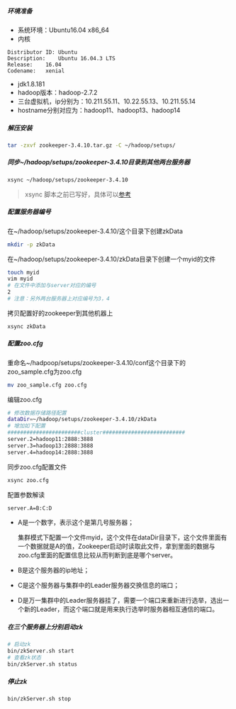 ##### 环境准备
- 系统环境：Ubuntu16.04 x86_64
- 内核
```
Distributor ID:	Ubuntu
Description:	Ubuntu 16.04.3 LTS
Release:	16.04
Codename:	xenial
```
- jdk1.8.181
- hadoop版本：hadoop-2.7.2
- 三台虚拟机，ip分别为：10.211.55.11、10.22.55.13、10.211.55.14
- hostname分别对应为：hadoop11、hadoop13、hadoop14

##### 解压安装
```sh
tar -zxvf zookeeper-3.4.10.tar.gz -C ~/hadoop/setups/
```
##### 同步~/hadoop/setups/zookeeper-3.4.10目录到其他两台服务器
```sh
xsync ~/hadoop/setups/zookeeper-3.4.10
```
> xsync 脚本之前已写好，具体可以[参考](../hadoop/hadoop集群搭建.md)

##### 配置服务器编号
在~/hadoop/setups/zookeeper-3.4.10/这个目录下创建zkData
```sh
mkdir -p zkData
```
在~/hadoop/setups/zookeeper-3.4.10/zkData目录下创建一个myid的文件
```sh
touch myid
vim myid
# 在文件中添加与server对应的编号
2
# 注意：另外两台服务器上对应编号为3，4
```
拷贝配置好的zookeeper到其他机器上
```sh
xsync zkData
```
##### 配置zoo.cfg
重命名~/hadpoop/setups/zookeeper-3.4.10/conf这个目录下的zoo_sample.cfg为zoo.cfg
```sh
mv zoo_sample.cfg zoo.cfg
```
编辑zoo.cfg
```sh
# 修改数据存储路径配置
dataDir=~/hadoop/setups/zookeeper-3.4.10/zkData
# 增加如下配置
#######################cluster##########################
server.2=hadoop11:2888:3888
server.3=hadoop13:2888:3888
server.4=hadoop14:2888:3888
```
同步zoo.cfg配置文件
```sh
xsync zoo.cfg
```
配置参数解读
```sh
server.A=B:C:D
```
- A是一个数字，表示这个是第几号服务器；

  集群模式下配置一个文件myid，这个文件在dataDir目录下，这个文件里面有一个数据就是A的值，Zookeeper启动时读取此文件，拿到里面的数据与zoo.cfg里面的配置信息比较从而判断到底是哪个server。

- B是这个服务器的ip地址；
- C是这个服务器与集群中的Leader服务器交换信息的端口；
- D是万一集群中的Leader服务器挂了，需要一个端口来重新进行选举，选出一个新的Leader，而这个端口就是用来执行选举时服务器相互通信的端口。

##### 在三个服务器上分别启动zk
```sh
# 启动zk
bin/zkServer.sh start
# 查看zk状态
bin/zkServer.sh status
```
##### 停止zk
```sh
bin/zkServer.sh stop
```
